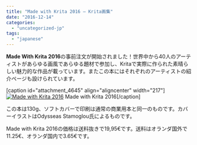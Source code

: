 ```yaml
---
title: "Made with Krita 2016 — Krita画集"
date: "2016-12-14"
categories: 
  - "uncategorized-jp"
tags: 
  - "japanese"
---
```


**Made With Krita 2016**の事前注文が開始されました！世界中から40人のアーティストがあらゆる画風であらゆる題材で参加し、Kritaで実際に作られた素晴らしい魅力的な作品が載っています。またこの本にはそれぞれのアーティストの紹介ページも設けられています。

\[caption id="attachment\_4645" align="aligncenter" width="217"\][![Made with Krita 2016](/images/posts/2016/cover_small-217x300.png)](https://krita.org/wp-content/uploads/2016/12/cover_small.png) Made with Krita 2016\[/caption\]

この本は130g、ソフトカバーで印刷は通常の商業用本と同一のものです。カバーイラストはOdysseas Stamoglou氏によるものです。

Made with Krita 2016の価格は送料抜きで19,95€です。送料はオランダ国外で11.25€、オランダ国内で3.65€です。
